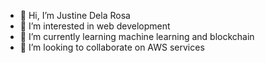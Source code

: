 - 👋 Hi, I’m Justine Dela Rosa
- 👀 I’m interested in web development
- 🌱 I’m currently learning machine learning and blockchain
- 💞️ I’m looking to collaborate on AWS services

<!---
deltalmod/deltalmod is a ✨ special ✨ repository because its `README.md` (this file) appears on your GitHub profile.
You can click the Preview link to take a look at your changes.
--->
